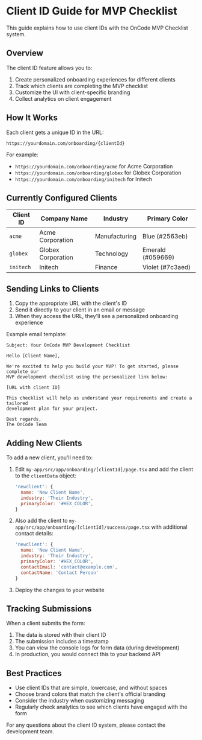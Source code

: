 # Client ID Guide for MVP Checklist

This guide explains how to use client IDs with the OnCode MVP Checklist system.

## Overview

The client ID feature allows you to:
1. Create personalized onboarding experiences for different clients
2. Track which clients are completing the MVP checklist
3. Customize the UI with client-specific branding
4. Collect analytics on client engagement

## How It Works

Each client gets a unique ID in the URL:

```
https://yourdomain.com/onboarding/{clientId}
```

For example:
- `https://yourdomain.com/onboarding/acme` for Acme Corporation
- `https://yourdomain.com/onboarding/globex` for Globex Corporation
- `https://yourdomain.com/onboarding/initech` for Initech

## Currently Configured Clients

| Client ID | Company Name | Industry | Primary Color |
|-----------|--------------|----------|---------------|
| `acme` | Acme Corporation | Manufacturing | Blue (#2563eb) |
| `globex` | Globex Corporation | Technology | Emerald (#059669) |
| `initech` | Initech | Finance | Violet (#7c3aed) |

## Sending Links to Clients

1. Copy the appropriate URL with the client's ID
2. Send it directly to your client in an email or message
3. When they access the URL, they'll see a personalized onboarding experience

Example email template:

```
Subject: Your OnCode MVP Development Checklist

Hello [Client Name],

We're excited to help you build your MVP! To get started, please complete our
MVP development checklist using the personalized link below:

[URL with client ID]

This checklist will help us understand your requirements and create a tailored
development plan for your project.

Best regards,
The OnCode Team
```

## Adding New Clients

To add a new client, you'll need to:

1. Edit `my-app/src/app/onboarding/[clientId]/page.tsx` and add the client to the `clientData` object:
   ```javascript
   'newclient': {
     name: 'New Client Name',
     industry: 'Their Industry',
     primaryColor: '#HEX_COLOR',
   }
   ```

2. Also add the client to `my-app/src/app/onboarding/[clientId]/success/page.tsx` with additional contact details:
   ```javascript
   'newclient': {
     name: 'New Client Name',
     industry: 'Their Industry',
     primaryColor: '#HEX_COLOR',
     contactEmail: 'contact@example.com',
     contactName: 'Contact Person'
   }
   ```

3. Deploy the changes to your website

## Tracking Submissions

When a client submits the form:

1. The data is stored with their client ID
2. The submission includes a timestamp
3. You can view the console logs for form data (during development)
4. In production, you would connect this to your backend API

## Best Practices

- Use client IDs that are simple, lowercase, and without spaces
- Choose brand colors that match the client's official branding
- Consider the industry when customizing messaging
- Regularly check analytics to see which clients have engaged with the form

For any questions about the client ID system, please contact the development team. 